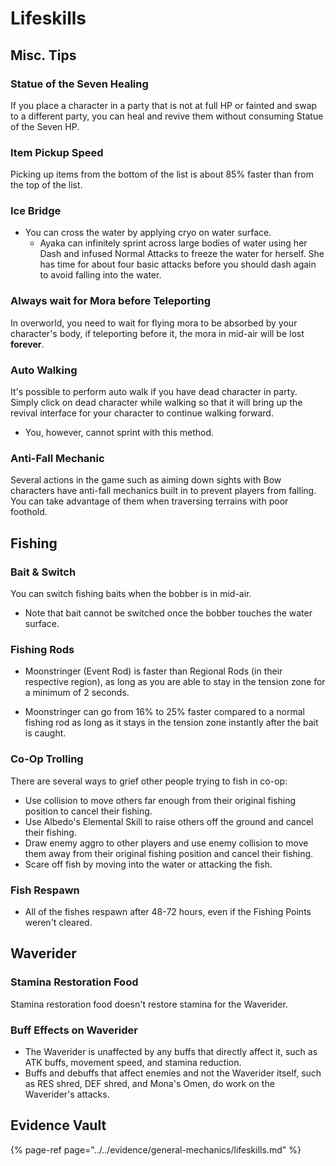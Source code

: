 # Lifeskills

## Misc. Tips

### Statue of the Seven Healing
If you place a character in a party that is not at full HP or fainted and swap to a different party, you can heal and revive them without consuming Statue of the Seven HP.

### Item Pickup Speed  
Picking up items from the bottom of the list is about 85% faster than from the top of the list.  

### Ice Bridge

* You can cross the water by applying cryo on water surface.
  * Ayaka can infinitely sprint across large bodies of water using her Dash and infused Normal Attacks to freeze the water for herself. She has time for about four basic attacks before you should dash again to avoid falling into the water.

### Always wait for Mora before Teleporting
In overworld, you need to wait for flying mora to be absorbed by your character's body, if teleporting before it, the mora in mid-air will be lost **forever**.

### Auto Walking
It's possible to perform auto walk if you have dead character in party. Simply click on dead character while walking so that it will bring up the revival interface for your character to continue walking forward.
* You, however, cannot sprint with this method.

### Anti-Fall Mechanic
Several actions in the game such as aiming down sights with Bow characters have anti-fall mechanics built in to prevent players from falling. You can take advantage of them when traversing terrains with poor foothold.

## Fishing

### Bait & Switch

You can switch fishing baits when the bobber is in mid-air.

* Note that bait cannot be switched once the bobber touches the water surface.

### Fishing Rods

* Moonstringer (Event Rod) is faster than Regional Rods (in their respective region), as long as you are able to stay in the tension zone for a minimum of 2 seconds.

* Moonstringer can go from 16% to 25% faster compared to a normal fishing rod as long as it stays in the tension zone instantly after the bait is caught.

### Co-Op Trolling

There are several ways to grief other people trying to fish in co-op:  
* Use collision to move others far enough from their original fishing position to cancel their fishing.
* Use Albedo's Elemental Skill to raise others off the ground and cancel their fishing.
* Draw enemy aggro to other players and use enemy collision to move them away from their original fishing position and cancel their fishing.
* Scare off fish by moving into the water or attacking the fish.

### Fish Respawn  
* All of the fishes respawn after 48-72 hours, even if the Fishing Points weren't cleared.  

## Waverider

### Stamina Restoration Food

Stamina restoration food doesn't restore stamina for the Waverider.

### Buff Effects on Waverider  

* The Waverider is unaffected by any buffs that directly affect it, such as ATK buffs, movement speed, and stamina reduction.  
* Buffs and debuffs that affect enemies and not the Waverider itself, such as RES shred, DEF shred, and Mona's Omen, do work on the Waverider's attacks.  


## Evidence Vault

{% page-ref page="../../evidence/general-mechanics/lifeskills.md" %}

